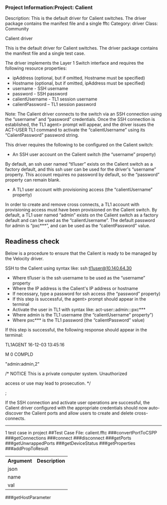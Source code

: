 ### Project Information:Project: Calient
Description: This is the default driver for Calient switches. The driver package contains the manifest file and a single fftc
Category: driver
Class: Community

Calient driver

This is the default driver for Calient switches. The driver package contains the manifest file and
a single test case.

The driver implements the Layer 1 Switch interface and requires the following resource
properties:
* ipAddress (optional, but if omitted, Hostname must be specified)
* Hostname (optional, but if omitted, ipAddress must be specified)
* username - SSH username
* password - SSH password
* calientUsername - TL1 session username
* calientPassword – TL1 session password

Note: The Calient driver connects to the switch via an SSH connection using the “username”
and “password” credentials. Once the SSH connection is established, the TL1 agent> prompt
will appear, and the driver issues the ACT-USER TL1 command to activate the
“calientUsername” using its “CalientPassword” password string.

This driver requires the following to be configured on the Calient switch:
* An SSH user account on the Calient switch (the “username” property)

By default, an ssh user named “tl1user” exists on the Calient switch as a factory
default, and this ssh user can be used for the driver's “username” property. This
account requires no password by default, so the “password” property can remain
blank.
* A TL1 user account with provisioning access (the “calientUsername” property)

In order to create and remove cross connects, a TL1 account with provisioning
access must have been provisioned on the Calient switch. By default, a TL1
user named “admin” exists on the Calient switch as a factory default and can be
used as the “calientUsername”. The default password for admin is “pxc***”, and
can be used as the “calientPassword” value.

## Readiness check
Below is a procedure to ensure that the Calient is ready to be managed by the Velocity driver.

SSH to the Calient using syntax like: ssh tl1user@10.140.64.30
* Where tl1user is the ssh username to be used as the “username” property
* Where the IP address is the Calient's IP address or hostname
* If necessary, type a password for ssh access (the “password” property)
* If this step is successful, the agent> prompt should appear in the terminal
* Activate the user in TL1 with syntax like: act-user::admin:::pxc***
* Where admin is the TL1 username (the “calientUsername” property”)
* Where pxc*** is the TL1 password (the “calientPassword” value)

If this step is successful, the following response should appear in the terminal:

 TL1AGENT 16-12-03 13:45:16

M 0 COMPLD

 "admin:admin,2"

 /* NOTICE This is a private computer system. Unauthorized

access or use may lead to prosecution. */

;

If the SSH connection and activate user operations are successful, the Calient driver configured
with the appropriate credentials should now auto-discover the Calient ports and allow users to
create and delete cross-connects.

 ----
1 test case in project
##Test Case File: calient.fftc
###convertPortToCSPP
###getConnections
###connect
###disconnect
###getPorts
###getUnwrappedPorts
###getDeviceStatus
###getProperties
###addPropToResult
<table><tr><th>Argument</th><th>Description</th></tr>
<tr><td>json</td><tr></tr>
<tr><td>name</td><tr></tr>
<tr><td>val</td><tr></tr></table>

###getHostParameter